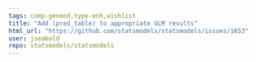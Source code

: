 ```yaml
---
tags: comp-genmod,type-enh,wishlist
title: "Add (pred_table) to appropriate GLM results"
html_url: "https://github.com/statsmodels/statsmodels/issues/1653"
user: jseabold
repo: statsmodels/statsmodels
---
```


